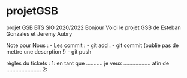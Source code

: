 # projetGSB
projet GSB BTS SIO 2020/2022
Bonjour Voici le projet GSB de Esteban Gonzales et Jeremy Aubry


Note pour Nous : - Les commit : - git add .
                                - git commit (oublie pas de mettre une descrption !)
                                - git push 

règles du tickets : 1: en tant que ........... je veux .................. afin de  .......................
                    2: 